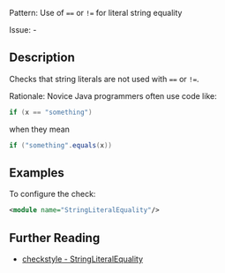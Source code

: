Pattern: Use of `==` or `!=` for literal string equality

Issue: -

## Description

Checks that string literals are not used with `==` or `!=`. 

Rationale: Novice Java programmers often use code like: 


```java
if (x == "something")
```
        

when they mean


```java
if ("something".equals(x))
```
        

## Examples

To configure the check: 


```xml
<module name="StringLiteralEquality"/>
```

## Further Reading

* [checkstyle - StringLiteralEquality](https://checkstyle.sourceforge.io/checks/coding/stringliteralequality.html#StringLiteralEquality)

